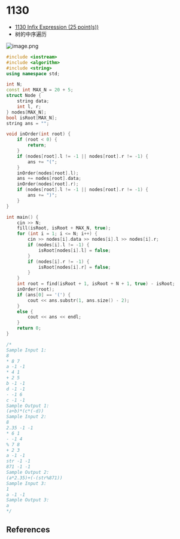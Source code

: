 # 1130

- [1130 Infix Expression (25 point(s))](https://pintia.cn/problem-sets/994805342720868352/problems/994805347921805312)
- 树的中序遍历

![image.png](https://i.loli.net/2019/09/03/cMJkjCIWA9g1u3O.png)

```c++
#include <iostream>
#include <algorithm>
#include <string>
using namespace std;

int N;
const int MAX_N = 20 + 5;
struct Node {
	string data;
	int l, r;
} nodes[MAX_N];
bool isRoot[MAX_N];
string ans = "";

void inOrder(int root) {
	if (root < 0) {
		return;
	}
	if (nodes[root].l != -1 || nodes[root].r != -1) {
		ans += "(";
	}
	inOrder(nodes[root].l);
	ans += nodes[root].data;
	inOrder(nodes[root].r);
	if (nodes[root].l != -1 || nodes[root].r != -1) {
		ans += ")";
	}
}

int main() {
	cin >> N;
	fill(isRoot, isRoot + MAX_N, true);
	for (int i = 1; i <= N; i++) {
		cin >> nodes[i].data >> nodes[i].l >> nodes[i].r;
		if (nodes[i].l != -1) {
			isRoot[nodes[i].l] = false;
		}
		if (nodes[i].r != -1) {
			isRoot[nodes[i].r] = false;
		}
	}
	int root = find(isRoot + 1, isRoot + N + 1, true) - isRoot;
	inOrder(root);
	if (ans[0] == '(') {
		cout << ans.substr(1, ans.size() - 2);
	}
	else {
		cout << ans << endl;
	}
	return 0;
}

/*
Sample Input 1:
8
* 8 7
a -1 -1
* 4 1
+ 2 5
b -1 -1
d -1 -1
- -1 6
c -1 -1
Sample Output 1:
(a+b)*(c*(-d))
Sample Input 2:
8
2.35 -1 -1
* 6 1
- -1 4
% 7 8
+ 2 3
a -1 -1
str -1 -1
871 -1 -1
Sample Output 2:
(a*2.35)+(-(str%871))
Sample Input 3:
1
a -1 -1
Sample Output 3:
a
*/

```

## References



